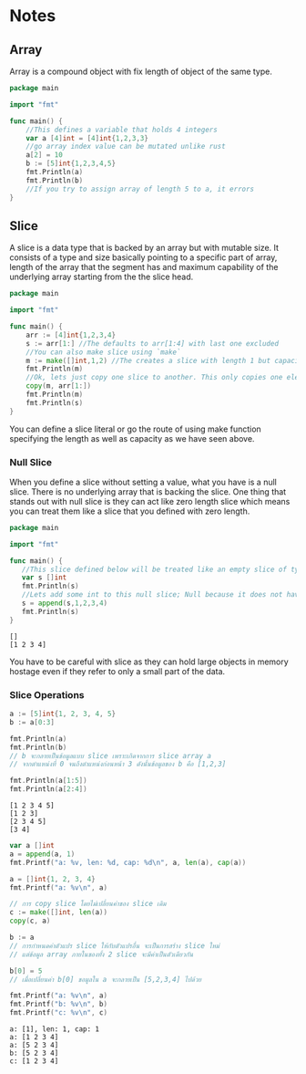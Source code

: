 
# Notes

## Array

Array is a compound object with fix length of object of the same type.

```go
package main

import "fmt"

func main() {
    //This defines a variable that holds 4 integers
    var a [4]int = [4]int{1,2,3,3}
    //go array index value can be mutated unlike rust
    a[2] = 10
    b := [5]int{1,2,3,4,5}
    fmt.Println(a)
    fmt.Println(b)
    //If you try to assign array of length 5 to a, it errors
}
```

## Slice

A slice is a data type that is backed by an array but with mutable size. It consists of a type and size basically pointing to a specific part of array, length of the array that the segment has and maximum capability of the underlying array starting from the the slice head.

```go
package main

import "fmt"

func main() {
    arr := [4]int{1,2,3,4}
    s := arr[1:] //The defaults to arr[1:4] with last one excluded
    //You can also make slice using `make`
    m := make([]int,1,2) //The creates a slice with length 1 but capacity 2.
    fmt.Println(m)
    //Ok, lets just copy one slice to another. This only copies one element because of m length
    copy(m, arr[1:])
    fmt.Println(m)
    fmt.Println(s)
}
```

You can define a slice literal or go the route of using make function specifying the length as well as capacity as we have seen above.

### Null Slice

When you define a slice without setting a value, what you have is a null slice. There is no underlying array that is backing the slice. One thing that stands out with null slice is they can act like zero length slice which means you can treat them like a slice that you defined with zero length.

```go
package main

import "fmt"

func main() {
   //This slice defined below will be treated like an empty slice of type int
   var s []int
   fmt.Println(s)
   //Lets add some int to this null slice; Null because it does not have underlying array
   s = append(s,1,2,3,4)
   fmt.Println(s)
}
```

```
[]
[1 2 3 4]
```
You have to be careful with slice as they can hold large objects in memory hostage even if they refer to only a small part of the data.

### Slice Operations

```go
a := [5]int{1, 2, 3, 4, 5}
b := a[0:3]

fmt.Println(a)
fmt.Println(b)
// b จะกลายเป็นข้อมูลแบบ slice เพราะเกิดจากการ slice array a
// จากตำแหน่งที่ 0 จนถึงตำแหน่งก่อนหน้า 3 ดังนั้นข้อมูลของ b คือ [1,2,3]

fmt.Println(a[1:5])
fmt.Println(a[2:4])
```

```
[1 2 3 4 5]
[1 2 3]
[2 3 4 5]
[3 4]
```

```go
var a []int
a = append(a, 1)
fmt.Printf("a: %v, len: %d, cap: %d\n", a, len(a), cap(a))

a = []int{1, 2, 3, 4}
fmt.Printf("a: %v\n", a)

// การ copy slice โดยไม่เปลี่ยนค่าของ slice เดิม
c := make([]int, len(a))
copy(c, a)

b := a
// การกำหนดค่าตัวแปร slice ให้กับตัวแปรอื่น จะเป็นการสร้าง slice ใหม่
// แต่ข้อมูล array ภายในของทั้ง 2 slice จะมีค่าเป็นตัวเดียวกัน

b[0] = 5
// เมื่อเปลี่ยนค่า b[0] ขอมูลใน a จะกลายเป็น [5,2,3,4] ไปด้วย

fmt.Printf("a: %v\n", a)
fmt.Printf("b: %v\n", b)
fmt.Printf("c: %v\n", c)
```

```
a: [1], len: 1, cap: 1
a: [1 2 3 4]
a: [5 2 3 4]
b: [5 2 3 4]
c: [1 2 3 4]
```